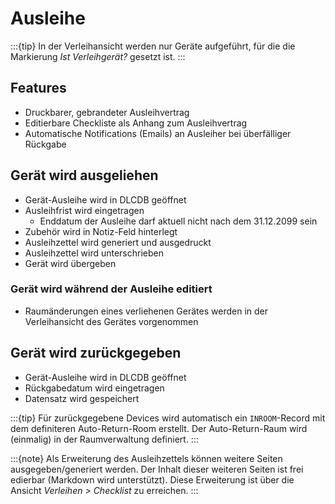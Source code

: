 # Ausleihe

:::{tip}
In der Verleihansicht werden nur Geräte aufgeführt, für die die Markierung *Ist Verleihgerät?* gesetzt ist.
:::

## Features

- Druckbarer, gebrandeter Ausleihvertrag
- Editierbare Checkliste als Anhang zum Ausleihvertrag
- Automatische Notifications (Emails) an Ausleiher bei überfälliger Rückgabe

## Gerät wird ausgeliehen

- Gerät-Ausleihe wird in DLCDB geöffnet
- Ausleihfrist wird eingetragen
  - Enddatum der Ausleihe darf aktuell nicht nach dem 31.12.2099 sein
- Zubehör wird in Notiz-Feld hinterlegt
- Ausleihzettel wird generiert und ausgedruckt
- Ausleihzettel wird unterschrieben
- Gerät wird übergeben

### Gerät wird während der Ausleihe editiert

- Raumänderungen eines verliehenen Gerätes werden in der Verleihansicht des Gerätes vorgenommen

## Gerät wird zurückgegeben

- Gerät-Ausleihe wird in DLCDB geöffnet
- Rückgabedatum wird eingetragen
- Datensatz wird gespeichert

:::{tip}
Für zurückgegebene Devices wird automatisch ein `INROOM`-Record mit dem definiteren Auto-Return-Room erstellt. Der Auto-Return-Raum wird (einmalig) in der Raumverwaltung definiert.
:::

:::{note}
Als Erweiterung des Ausleihzettels können weitere Seiten ausgegeben/generiert werden. Der Inhalt dieser weiteren Seiten ist frei edierbar (Markdown wird unterstützt). Diese Erweiterung ist über die Ansicht *Verleihen > Checklist* zu erreichen.
:::

